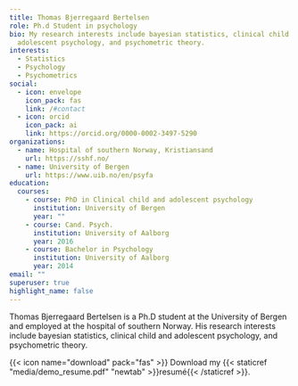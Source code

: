 ```yaml
---
title: Thomas Bjerregaard Bertelsen
role: Ph.d Student in psychology
bio: My research interests include bayesian statistics, clinical child and
  adolescent psychology, and psychometric theory.
interests:
  - Statistics
  - Psychology
  - Psychometrics
social:
  - icon: envelope
    icon_pack: fas
    link: /#contact
  - icon: orcid
    icon_pack: ai
    link: https://orcid.org/0000-0002-3497-5290
organizations:
  - name: Hospital of southern Norway, Kristiansand
    url: https://sshf.no/
  - name: University of Bergen
    url: https://www.uib.no/en/psyfa
education:
  courses:
    - course: PhD in Clinical child and adolescent psychology
      institution: University of Bergen
      year: ""
    - course: Cand. Psych.
      institution: University of Aalborg
      year: 2016
    - course: Bachelor in Psychology
      institution: University of Aalborg
      year: 2014
email: ""
superuser: true
highlight_name: false
---
```

Thomas Bjerregaard Bertelsen is a Ph.D student at the University of Bergen and employed at the hospital of southern Norway. His research interests include bayesian statistics, clinical child and adolescent psychology, and psychometric theory.

{{< icon name="download" pack="fas" >}} Download my {{< staticref "media/demo_resume.pdf" "newtab" >}}resumé{{< /staticref >}}.